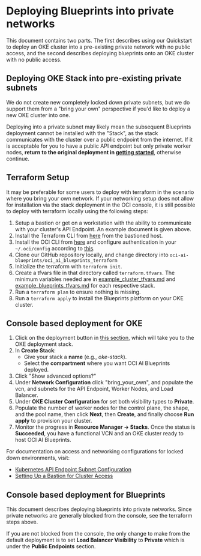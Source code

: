 # Deploying Blueprints into private networks

This document contains two parts. The first describes using our Quickstart to deploy an OKE cluster into a pre-existing private network with no public access, and the second describes deploying blueprints onto an OKE cluster with no public access.

## Deploying OKE Stack into pre-existing private subnets

We do not create new completely locked down private subnets, but we do support them from a "bring your own" perspective if you'd like to deploy a new OKE cluster into one.

Deploying into a private subnet may likely mean the subsequent Blueprints deployment cannot be installed with the "Stack", as the stack communicates with the cluster over a public endpoint from the internet. If it is acceptable for you to have a public API endpoint but only private worker nodes, **return to the original deployment in [getting started](../../../GETTING_STARTED_README.md)**, otherwise continue.

## Terraform Setup

It may be preferable for some users to deploy with terraform in the scenario where you bring your own network. If your networking setup does not allow for installation via the stack deployment in the OCI console, it is still possible to deploy with terraform locally using the following steps:

1. Setup a bastion or get on a workstation with the ability to communicate with your cluster's API Endpoint. An example document is given above.
2. Install the Terraform CLI from [here](https://developer.hashicorp.com/terraform/tutorials/aws-get-started/install-cli) from the bastioned host.
3. Install the OCI CLI from [here](https://docs.oracle.com/en-us/iaas/Content/API/SDKDocs/cliinstall.htm) and configure authentication in your `~/.oci/config` according to [this](https://docs.oracle.com/en-us/iaas/Content/API/SDKDocs/cliconfigure.htm).
4. Clone our GitHub repository locally, and change directory into `oci-ai-blueprints/oci_ai_blueprints_terraform`
5. Initialize the terraform with `terraform init`.
6. Create a tfvars file in that directory called `terraform.tfvars`. The minimum variables needed are in [example_cluster_tfvars.md](./example_cluster_tfvars.md) and [example_blueprints_tfvars.md](./example_blueprints_tfvars.md) for each respective stack.
7. Run a `terraform plan` to ensure nothing is missing.
8. Run a `terraform apply` to install the Blueprints platform on your OKE cluster.


## Console based deployment for OKE

1. Click on the deployment button in [this section](../../../GETTING_STARTED_README.md#step-2-deploy-the-vcn-and-oke-cluster), which will take you to the OKE deployment stack.
2. In **Create Stack**:
   - Give your stack a **name** (e.g., _oke-stack_).
   - Select the **compartment** where you want OCI AI Blueprints deployed.
3. Click "Show advanced options?"
4. Under **Network Configuration** click "bring_your_own", and populate the vcn, and subnets for the API Endpoint, Worker Nodes, and Load Balancer.
5. Under **OKE Cluster Configuration** for set both visibility types to **Private**.
6. Populate the number of worker nodes for the control plane, the shape, and the pool name, then click **Next**, then **Create**, and finally choose **Run apply** to provision your cluster.
7. Monitor the progress in **Resource Manager → Stacks**. Once the status is **Succeeded**, you have a functional VCN and an OKE cluster ready to host OCI AI Blueprints.

For documentation on access and networking configurations for locked down environments, visit:
  - [Kubernetes API Endpoint Subnet Configuration](https://docs.oracle.com/en-us/iaas/Content/ContEng/Concepts/contengnetworkconfig.htm#subnetconfig__section_kcm_v2b_s4b)
  - [Setting Up a Bastion for Cluster Access](https://docs.oracle.com/en-us/iaas/Content/ContEng/Tasks/contengsettingupbastion.htm#contengsettingupbastion)

## Console based deployment for Blueprints

This document describes deploying blueprints into private networks. Since private networks are generally blocked from the console, see the terraform steps above.

If you are not blocked from the console, the only change to make from the default deployment is to set **Load Balancer Visibility** to **Private** which is under the **Public Endpoints** section.